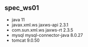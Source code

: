 ## spec_ws01

- java 11
- javax.xml.ws jaxws-api 2.3.1
- com.sun.xml.ws jaxws-rt 2.3.5
- mysql mysql-connector-java 8.0.27
- tomcat 9.0.50
